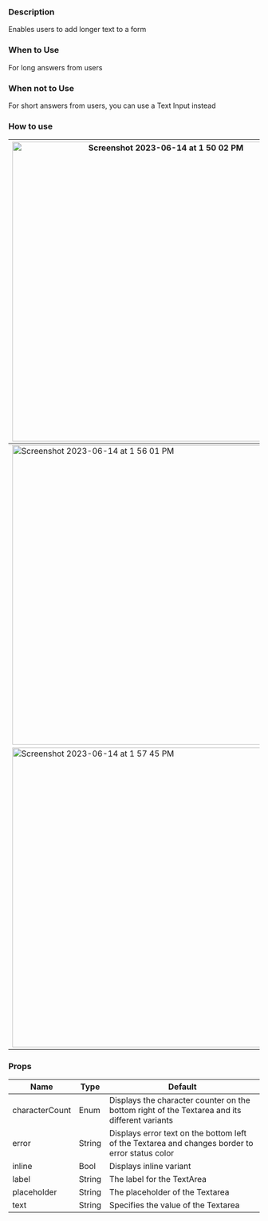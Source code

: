 ### Description
Enables users to add longer text to a form

### When to Use
For long answers from users

### When not to Use
For short answers from users, you can use a Text Input instead

### How to use
| <img width="600" alt="Screenshot 2023-06-14 at 1 50 02 PM" src="https://github.com/powerhome/playbook/assets/73671109/42084be1-84f1-4195-8257-a1cc09bec056"> | <img width="500" alt="2023-06-14 at 2 28 18 PM" src="https://github.com/powerhome/playbook/assets/73671109/8a53e409-5d93-4bc0-b3b2-a40f19588db5"> |
| ----------------- | ---------------------- |
| <img width="600" alt="Screenshot 2023-06-14 at 1 56 01 PM" src="https://github.com/powerhome/playbook/assets/73671109/3db63263-ee41-437c-9440-c33191620994"> | <img width="500" alt="Screenshot 2023-06-14 at 1 54 05 PM" src="https://github.com/powerhome/playbook/assets/73671109/f03e6584-bd59-4af7-a8cc-7c01f5d434da"> |
| <img width="600" alt="Screenshot 2023-06-14 at 1 57 45 PM" src="https://github.com/powerhome/playbook/assets/73671109/950f5704-d2ed-43c4-8081-baa372c53d56"> | <img width="500" alt="Screenshot 2023-06-14 at 1 54 15 PM" src="https://github.com/powerhome/playbook/assets/73671109/0bc976dc-cf3f-44d3-935c-5507604f3354"> |

### Props
| Name | Type | Default |
| --- | ----------- | --------- |
| characterCount | Enum | Displays the character counter on the bottom right of the Textarea and its different variants |
| error | String | Displays error text on the bottom left of the Textarea and changes border to error status color |
| inline | Bool | Displays inline variant |
| label | String | The label for the TextArea |
| placeholder | String | The placeholder of the Textarea |
| text | String | Specifies the value of the Textarea |